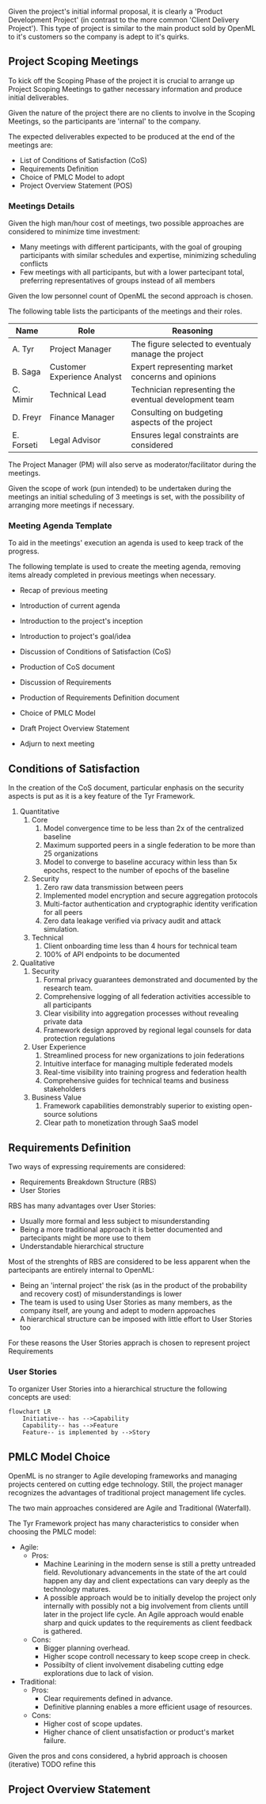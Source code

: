 Given the project's initial informal proposal, it is clearly a 'Product Development Project' (in contrast to the more common 'Client Delivery Project'). This type of project is similar to the main product sold by OpenML to it's customers so the company is adept to it's quirks.

## Project Scoping Meetings

To kick off the Scoping Phase of the project it is crucial to arrange up Project Scoping Meetings to gather necessary information and produce initial deliverables.

Given the nature of the project there are no clients to involve in the Scoping Meetings, so the participants are 'internal' to the company.

The expected deliverables expected to be produced at the end of the meetings are:

- List of Conditions of Satisfaction (CoS)
- Requirements Definition
- Choice of PMLC Model to adopt
- Project Overview Statement (POS)

### Meetings Details

Given the high man/hour cost of meetings, two possible approaches are considered to minimize time investment:

- Many meetings with different participants, with the goal of grouping participants with similar schedules and expertise, minimizing scheduling conflicts
- Few meetings with all participants, but with a lower partecipant total, preferring representatives of groups instead of all members

Given the low personnel count of OpenML the second approach is chosen.

The following table lists the participants of the meetings and their roles.

| Name       | Role                        | Reasoning                                             |
|------------|-----------------------------|-------------------------------------------------------|
| A. Tyr     | Project Manager             | The figure selected to eventualy manage the project   |
| B. Saga    | Customer Experience Analyst | Expert representing market concerns and opinions      |
| C. Mimir   | Technical Lead              | Technician representing the eventual development team |
| D. Freyr   | Finance Manager             | Consulting on budgeting aspects of the project        |
| E. Forseti | Legal Advisor               | Ensures legal constraints are considered              |

The Project Manager (PM) will also serve as moderator/facilitator during the meetings.

Given the scope of work (pun intended) to be undertaken during the meetings an initial scheduling of 3 meetings is set, with the possibility of arranging more meetings if necessary.

### Meeting Agenda Template

To aid in the meetings' execution an agenda is used to keep track of the progress.

The following template is used to create the meeting agenda, removing items already completed in previous meetings when necessary.

- Recap of previous meeting

- Introduction of current agenda
- Introduction to the project's inception
- Introduction to project's goal/idea
- Discussion of Conditions of Satisfaction (CoS)
- Production of CoS document
- Discussion of Requirements
- Production of Requirements Definition document
- Choice of PMLC Model
- Draft Project Overview Statement

- Adjurn to next meeting

## Conditions of Satisfaction

In the creation of the CoS document, particular enphasis on the security aspects is put as it is a key feature of the Tyr Framework.

1. Quantitative
    1. Core
        1. Model convergence time to be less than 2x of the centralized baseline
        1. Maximum supported peers in a single federation to be more than 25 organizations
        1. Model to converge to baseline accuracy within less than 5x epochs, respect to the number of epochs of the baseline
    1. Security
        1. Zero raw data transmission between peers
        1. Implemented model encryption and secure aggregation protocols
        1. Multi-factor authentication and cryptographic identity verification for all peers
        1. Zero data leakage verified via privacy audit and attack simulation.
    1. Technical
        1. Client onboarding time less than 4 hours for technical team
        1. 100% of API endpoints to be documented
1. Qualitative
    1. Security
        1. Formal privacy guarantees demonstrated and documented by the research team.
        1. Comprehensive logging of all federation activities accessible to all participants
        1. Clear visibility into aggregation processes without revealing private data
        1. Framework design approved by regional legal counsels for data protection regulations
    1. User Experience
        1. Streamlined process for new organizations to join federations
        1. Intuitive interface for managing multiple federated models
        1. Real-time visibility into training progress and federation health
        1. Comprehensive guides for technical teams and business stakeholders
    1. Business Value
        1. Framework capabilities demonstrably superior to existing open-source solutions
        1. Clear path to monetization through SaaS model

## Requirements Definition

Two ways of expressing requirements are considered:

- Requirements Breakdown Structure (RBS)
- User Stories

RBS has many advantages over User Stories:

- Usually more formal and less subject to misunderstanding
- Being a more traditional approach it is better documented and partecipants might be more use to them
- Understandable hierarchical structure

Most of the strenghts of RBS are considered to be less apparent when the partecipants are entirely internal to OpenML:

- Being an 'internal project' the risk (as in the product of the probability and recovery cost) of misunderstandings is lower
- The team is used to using User Stories as many members, as the company itself, are young and adept to modern approaches
- A hierarchical structure can be imposed with little effort to User Stories too

For these reasons the User Stories apprach is chosen to represent project Requirements

### User Stories

To organizer User Stories into a hierarchical structure the following concepts are used:

```mermaid
flowchart LR
    Initiative-- has -->Capability
    Capability-- has -->Feature
    Feature-- is implemented by -->Story
```

## PMLC Model Choice

OpenML is no stranger to Agile developing frameworks and managing projects centered on cutting edge technology. Still, the project manager recognizes the advantages of traditional project management life cycles.

The two main approaches considered are Agile and Traditional (Waterfall).

The Tyr Framework project has many characteristics to consider when choosing the PMLC model:

- Agile:
    - Pros:
        - Machine Learining in the modern sense is still a pretty untreaded field. Revolutionary advancements in the state of the art could happen any day and client expectations can vary deeply as the technology matures.
        - A possible approach would be to initially develop the project only internally with possibly not a big involvement from clients untill later in the project life cycle. An Agile approach would enable sharp and quick updates to the requirements as client feedback is gathered.
    - Cons:
        - Bigger planning overhead.
        - Higher scope controll necessary to keep scope creep in check.
        - Possibilty of client involvement disabeling cutting edge explorations due to lack of vision.
- Traditional:
    - Pros:
        - Clear requirements defined in advance.
        - Definitive planning enables a more efficient usage of resources.
    - Cons:
        - Higher cost of scope updates.
        - Higher chance of client unsatisfaction or product's market failure.

Given the pros and cons considered, a hybrid approach is choosen (iterative) TODO refine this

## Project Overview Statement

